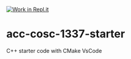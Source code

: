 [![Work in Repl.it](https://classroom.github.com/assets/work-in-replit-14baed9a392b3a25080506f3b7b6d57f295ec2978f6f33ec97e36a161684cbe9.svg)](https://classroom.github.com/online_ide?assignment_repo_id=3024686&assignment_repo_type=AssignmentRepo)
# acc-cosc-1337-starter
C++ starter code with CMake 
VsCode
